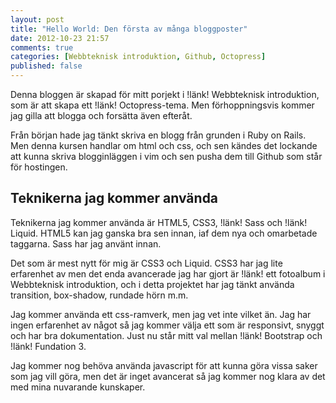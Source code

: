 ```yaml
---
layout: post
title: "Hello World: Den första av många bloggposter"
date: 2012-10-23 21:57
comments: true
categories: [Webbteknisk introduktion, Github, Octopress]
published: false
---
```


Denna bloggen är skapad för mitt porjekt i !länk! Webbteknisk introduktion, som är att
skapa ett !länk! Octopress-tema. Men förhoppningsvis kommer jag gilla att blogga och
forsätta även efteråt.

Från början hade jag tänkt skriva en blogg från grunden i Ruby on Rails. Men
denna kursen handlar om html och css,  och sen kändes det lockande att kunna
skriva blogginläggen i vim och sen pusha dem till Github som står för
hostingen.


## Teknikerna jag kommer använda

Teknikerna jag kommer använda är HTML5, CSS3, !länk! Sass och !länk! Liquid. HTML5 kan jag
ganska bra sen innan, iaf dem nya och omarbetade taggarna. Sass har jag använt 
innan.

Det som är mest nytt för mig är CSS3 och Liquid. CSS3 har jag lite erfarenhet
av men det enda avancerade jag har gjort är !länk! ett fotoalbum i Webbteknisk
introduktion, och i detta projektet har jag tänkt använda transition,
box-shadow, rundade hörn m.m.

Jag kommer använda ett css-ramverk, men jag vet inte vilket än. Jag har ingen
erfarenhet av något så jag kommer välja ett som är responsivt, snyggt och har
bra dokumentation. Just nu står mitt val mellan !länk! Bootstrap och !länk!
Fundation 3.

Jag kommer nog behöva använda javascript för att kunna göra vissa saker som jag
vill göra, men det är inget avancerat så jag kommer nog klara av det med mina
nuvarande kunskaper.
